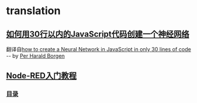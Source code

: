 # translation
## [如何用30行以内的JavaScript代码创建一个神经网络](https://github.com/bing-zhub/translation/blob/master/How%20to%20create%20a%20Neural%20Network%20in%20JavaScript%20in%20only%2030%20lines%20of%20code/%E5%A6%82%E4%BD%95%E7%94%A830%E8%A1%8C%E4%BB%A5%E5%86%85JavaScript%E4%BB%A3%E7%A0%81%E5%88%9B%E5%BB%BA%E4%B8%80%E4%B8%AA%E7%A5%9E%E7%BB%8F%E7%BD%91%E7%BB%9C.md)
翻译自[how to create a Neural Network in JavaScript in only 30 lines of code
](https://medium.freecodecamp.org/how-to-create-a-neural-network-in-javascript-in-only-30-lines-of-code-343dafc50d49) -- by [Per Harald Borgen](https://medium.freecodecamp.org/@perborgen)

## [Node-RED入门教程](https://github.com/bing-zhub/translation/blob/master/Node-RED%20Tutorial/Node-RED%20Tutorial%20Home.md)
### [目录](https://github.com/bing-zhub/translation/blob/master/Node-RED%20Tutorial/Node-RED%20Tutorial%20Home.md)


